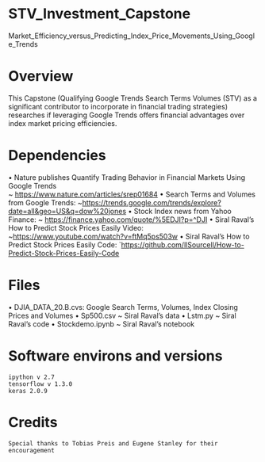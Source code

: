 # STV_Investment_Capstone
Market_Efficiency_versus_Predicting_Index_Price_Movements_Using_Google_Trends

# Overview 
This Capstone (Qualifying Google Trends Search Terms Volumes (STV) as a significant 
contributor to incorporate in financial trading strategies) researches if leveraging 
Google Trends offers financial advantages over index market pricing efficiencies. 

# Dependencies
•	Nature publishes Quantify Trading Behavior in Financial Markets Using Google Trends  
     ~ https://www.nature.com/articles/srep01684
•	Search Terms and Volumes from Google Trends: 
    ~https://trends.google.com/trends/explore?date=all&geo=US&q=dow%20jones
•	Stock Index news from Yahoo Finance:
     ~ https://finance.yahoo.com/quote/%5EDJI?p=^DJI
•	Siral Raval’s How to Predict Stock Prices Easily Video: 
     ~https://www.youtube.com/watch?v=ftMq5ps503w
•	Siral Raval’s How to Predict Stock Prices Easily Code: 
    `https://github.com/llSourcell/How-to-Predict-Stock-Prices-Easily-Code


# Files
•	DJIA_DATA_20.B.cvs:  Google Search Terms, Volumes, Index Closing Prices and Volumes
•	Sp500.csv ~ Siral Raval’s data
•	Lstm.py ~ Siral Raval’s code
•	Stockdemo.ipynb ~ Siral Raval’s notebook

# Software environs and versions

	ipython v 2.7
	tensorflow v 1.3.0
	keras 2.0.9
	
# Credits
	Special thanks to Tobias Preis and Eugene Stanley for their encouragement

